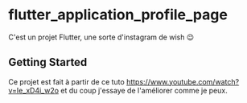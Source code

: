 # flutter_application_profile_page

C'est un projet Flutter, une sorte d'instagram de wish 😉

## Getting Started

Ce projet est fait à partir de ce tuto https://www.youtube.com/watch?v=Ie_xD4i_w2o et du coup j'essaye de l'améliorer comme je peux.
